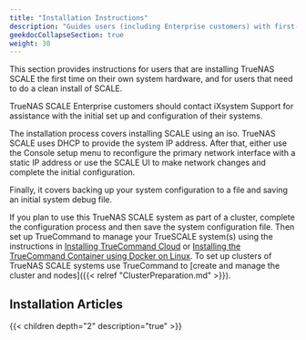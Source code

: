 ```yaml
---
title: "Installation Instructions"
description: "Guides users (including Enterprise customers) with first-time TrueNAS SCALE installations."
geekdocCollapseSection: true
weight: 30
---
```


This section provides instructions for users that are installing TrueNAS SCALE the first time on their own system hardware, and for users that need to do a clean install of SCALE. 

TrueNAS SCALE Enterprise customers should contact iXsystem Support for assistance with the initial set up and configuration of their systems.

The installation process covers installing SCALE using an <file>iso</file>. TrueNAS SCALE uses DHCP to provide the system IP address. After that, either use the Console setup menu to reconfigure the primary network interface with a static IP address or use the SCALE UI to make network changes and complete the initial configuration. 

Finally, it covers backing up your system configuration to a file and saving an initial system debug file.

If you plan to use this TrueNAS SCALE system as part of a cluster, complete the configuration process and then save the system configuration file. 
Then set up TrueCommand to manage your TrueSCALE system(s) using the instructions in [Installing TrueCommand Cloud](https://www.truenas.com/docs/truecommand/tcgettingstarted/install/installtccloud/) or [Installing the TrueCommand Container using Docker on Linux](https://www.truenas.com/docs/truecommand/tcgettingstarted/install/installtcdocker/).
To set up clusters of TrueNAS SCALE systems use TrueCommand to [create and manage the cluster and nodes]({{< relref "ClusterPreparation.md" >}}).

## Installation Articles

{{< children depth="2" description="true" >}}